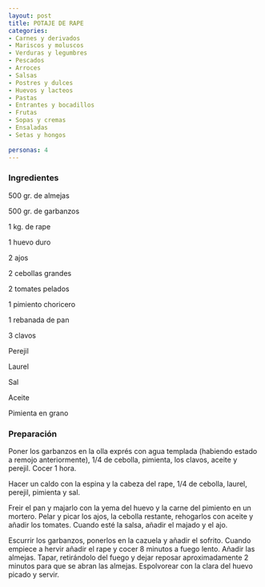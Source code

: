 ```yaml
---
layout: post
title: POTAJE DE RAPE
categories:
- Carnes y derivados
- Mariscos y moluscos
- Verduras y legumbres
- Pescados
- Arroces
- Salsas
- Postres y dulces
- Huevos y lacteos
- Pastas
- Entrantes y bocadillos
- Frutas
- Sopas y cremas
- Ensaladas
- Setas y hongos
 
personas: 4 
---
```

<h3>Ingredientes</h3>
500 gr. de almejas

500 gr. de garbanzos

1 kg. de rape

1 huevo duro

2 ajos

2 cebollas grandes

2 tomates pelados

1 pimiento choricero

1 rebanada de pan

3 clavos

Perejil

Laurel

Sal

Aceite

Pimienta en grano

<h3>Preparación</h3>
Poner los garbanzos en la olla exprés con agua templada (habiendo estado a remojo anteriormente), 1/4 de cebolla, pimienta, los clavos, aceite y perejil. Cocer 1 hora.

Hacer un caldo con la espina y la cabeza del rape, 1/4 de cebolla, laurel, perejil, pimienta y sal.

Freir el pan y majarlo con la yema del huevo y la carne del pimiento en un mortero. Pelar y picar los ajos, la cebolla restante, rehogarlos con aceite y añadir los tomates. Cuando esté la salsa, añadir el majado y el ajo.

Escurrir los garbanzos, ponerlos en la cazuela y añadir el sofrito. Cuando empiece a hervir añadir el rape y cocer 8 minutos a fuego lento. Añadir las almejas. Tapar, retirándolo del fuego y dejar reposar aproximadamente 2 minutos para que se abran las almejas. Espolvorear con la clara del huevo picado y servir.

